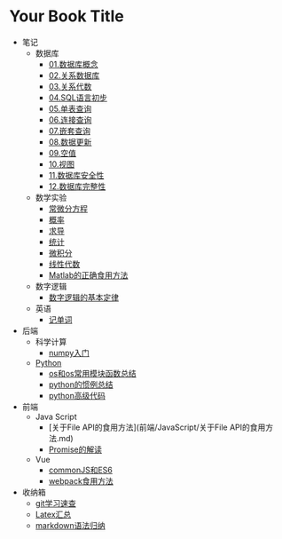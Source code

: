 # Your Book Title

- 笔记
  - 数据库
    * [01.数据库概念](笔记/数据库/01.数据库概念.md)
    * [02.关系数据库](笔记/数据库/02.关系数据库.md)
    * [03.关系代数](笔记/数据库/03.关系代数.md)
    * [04.SQL语言初步](笔记/数据库/04.SQL语言初步.md)
    * [05.单表查询](笔记/数据库/05.单表查询.md)
    * [06.连接查询](笔记/数据库/06.连接查询.md)
    * [07.嵌套查询](笔记/数据库/07.嵌套查询.md)
    * [08.数据更新](笔记/数据库/08.数据更新.md)
    * [09.空值](笔记/数据库/09.空值.md)
    * [10.视图](笔记/数据库/10.视图.md)
    * [11.数据库安全性](笔记/数据库/11.数据库安全性.md)
    * [12.数据库完整性](笔记/数据库/12.数据库完整性.md)
  - 数学实验
    * [常微分方程](笔记/数学实验/常微分方程.md)
    * [概率](笔记/数学实验/概率.md)
    * [求导](笔记/数学实验/求导.md)
    * [统计](笔记/数学实验/统计.md)
    * [微积分](笔记/数学实验/微积分.md)
    * [线性代数](笔记/数学实验/线性代数.md)
    * [Matlab的正确食用方法](笔记/数学实验/Matlab的正确食用方法.md)
  - 数字逻辑
    * [数字逻辑的基本定律](笔记/数字逻辑/数字逻辑的基本定律.md)
  - 英语
    * [记单词](笔记/英语/记单词.md)
- 后端
  - 科学计算
    * [numpy入门](后端/科学计算/numpy入门.md)
  - [Python](后端/python/README.md)
    * [os和os常用模块函数总结](后端/python/os和os常用模块函数总结.md)
    * [python的惯例总结](后端/python/python的惯例总结.md)
    * [python高级代码](后端/python/python高级代码.md)
- 前端
  - Java Script
    * [关于File API的食用方法](前端/JavaScript/关于File API的食用方法.md)
    * [Promise的解读](前端/JavaScript/Promise的解读.md)
  - Vue
    * [commonJS和ES6](前端/Vue/commonJS和ES6.md)
    * [webpack食用方法](前端/Vue/webpack食用方法.md)
- 收纳箱
  * [git学习速查](收纳箱/git学习速查.md)
  * [Latex汇总](收纳箱/Latex汇总.md)
  * [markdown语法归纳](收纳箱/markdown语法归纳.md)
